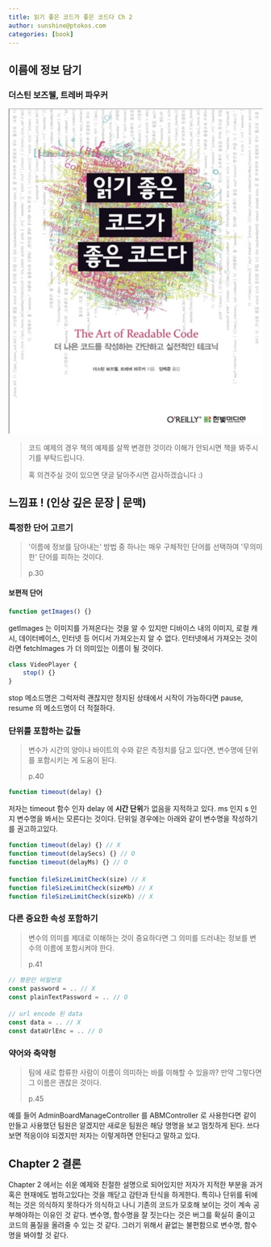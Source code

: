 ```yaml
---
title: 읽기 좋은 코드가 좋은 코드다 Ch 2
author: sunshine@ptokos.com
categories: [book]
---
```


## 이름에 정보 담기


### 더스틴 보즈웰, 트레버 파우커
![Alt text](/assets/img/book/읽기좋은코드가좋은코드다/cover.png)

> 코드 예제의 경우 책의 예제를 살짝 변경한 것이라 이해가 안되시면 책을 봐주시기를 부탁드립니다.
> 
> 혹 의견주실 것이 있으면 댓글 달아주시면 감사하겠습니다 :)

## 느낌표 ! (인상 깊은 문장 | 문맥)
### 특정한 단어 고르기
> '이름에 정보를 담아내는' 방법 중 하나는 매우 구체적인 단어를 선택하여 '무의미한' 단어를 피하는 것이다.
> 
> p.30

#### 보편적 단어
```javascript
function getImages() {}
```

getImages 는 이미지를 가져온다는 것을 알 수 있지만 디바이스 내의 이미지, 로컬 캐시, 데이터베이스, 인터넷 등 어디서 가져오는지 알 수 없다.
인터넷에서 가져오는 것이라면 fetchImages 가 더 의미있는 이름이 될 것이다.

```javascript
class VideoPlayer {
    stop() {}
}
```

stop 메소드명은 그럭저럭 괜찮지만 정지된 상태에서 시작이 가능하다면 pause, resume 의 메소드명이 더 적절하다.


### 단위를 포함하는 값들
> 변수가 시간의 양이나 바이트의 수와 같은 측정치를 담고 있다면, 변수명에 단위를 포함시키는 게 도움이 된다.
> 
> p.40

```javascript
function timeout(delay) {}
```

저자는 timeout 함수 인자 delay 에 **시간 단위**가 없음을 지적하고 있다. ms 인지 s 인지 변수명을 봐서는 모른다는 것이다.
단위일 경우에는 아래와 같이 변수명을 작성하기를 권고하고있다.

```javascript
function timeout(delay) {} // X 
function timeout(delaySecs) {} // O
function timeout(delayMs) {} // O

function fileSizeLimitCheck(size) // X
function fileSizeLimitCheck(sizeMb) // X
function fileSizeLimitCheck(sizeKb) // X
```

### 다른 중요한 속성 포함하기
> 변수의 의미를 제대로 이해하는 것이 중요하다면 그 의미를 드러내는 정보를 변수의 이름에 포함시켜야 한다.
> 
> p.41

```javascript
// 평문인 비밀번호
const password = .. // X
const plainTextPassword = .. // O

// url encode 된 data
const data = .. // X
const dataUrlEnc = .. // O 
```

### 약어와 축약형
> 팀에 새로 합류한 사람이 이름이 의미하는 바를 이해할 수 있을까? 만약 그렇다면 그 이름은 괜찮은 것이다.
> 
> p.45

예를 들어 AdminBoardManageController 를 ABMController 로 사용한다면 같이 만들고 사용했던 팀원은 알겠지만 새로운 팀원은 해당 명명을 보고 멈칫하게 된다. 
쓰다보면 적응이야 되겠지만 저자는 이렇게하면 안된다고 말하고 있다.



## Chapter 2 결론
Chapter 2 에서는 쉬운 예제와 친절한 설명으로 되어있지만 저자가 지적한 부분을 과거 혹은 현재에도 범하고있다는 것을 깨닫고 감탄과 탄식을 하게한다.
특히나 단위를 뒤에 적는 것은 의식하지 못하다가 의식하고 나니 기존의 코드가 모호해 보이는 것이 계속 공부해야하는 이유인 것 같다.
변수명, 함수명을 잘 짓는다는 것은 버그를 확실히 줄이고 코드의 품질을 올려줄 수 있는 것 같다. 그러기 위해서 끝없는 불편함으로 변수명, 함수명을 봐야할 것 같다.


